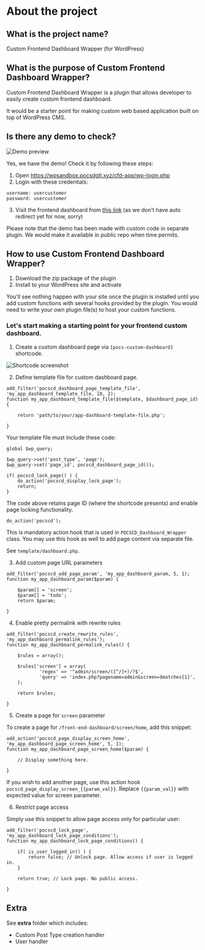 # About the project

## What is the project name?

Custom Frontend Dashboard Wrapper (for WordPress)

## What is the purpose of Custom Frontend Dashboard Wrapper? 

Custom Frontend Dashboard Wrapper is a plugin that allows developer to easily create custom frontend dashboard. 

It would be a starter point for making custom web based application built on top of WordPress CMS.

## Is there any demo to check?

![Demo preview](https://i.snipboard.io/PQziTr.jpg)

Yes, we have the demo! Check it by following these steps:

1. Open https://wpsandbox.pocsdgtl.xyz/cfd-app/wp-login.php
2. Login with these credentials:

```
username: usercustomer
password: usercustomer
```

3. Visit the frontend dashboard from [this link](https://wpsandbox.pocsdgtl.xyz/cfd-app/admin/screen/home) (as we don't have auto redirect yet for now, sorry)

Please note that the demo has been made with custom code in separate plugin. We would make it available in public repo when time permits.

## How to use Custom Frontend Dashboard Wrapper?

1. Download the zip package of the plugin
2. Install to your WordPress site and activate

You'll see nothing happen with your site once the plugin is installed until you add custom functions with several hooks provided by the plugin. You would need to write your own plugin file(s) to host your custom functions. 

### Let's start making a starting point for your frontend custom dashboard. 

1. Create a custom dashboard page via `[pocs-custom-dashboard]` shortcode. 

![Shortcode screenshot](https://i.snipboard.io/4aAVd7.jpg)

2. Define template file for custom dashboard page. 

```
add_filter('pocscd_dashboard_page_template_file', 'my_app_dashboard_template_file, 10, 2);
function my_app_dashboard_template_file($template, $dashboard_page_id) {

    return 'path/to/your/app-dashboard-template-file.php';

}
```

Your template file must include these code:

```
global $wp_query;

$wp_query->set('post_type', 'page');
$wp_query->set('page_id', pocscd_dashboard_page_id());

if( pocscd_lock_page() ) {
	do_action('pocscd_display_lock_page');
	return;
} 
```

The code above retains page ID (where the shortcode presents) and enable page locking functionality.

```
do_action('pocscd'); 
```

This is mandatory action hook that is used in `POCSCD_Dashboard_Wrapper` class. You may use this hook as well to add page content via separate file.

See `template/dashboard.php`.


3. Add custom page URL parameters

```
add_filter('pocscd_add_page_param', 'my_app_dashboard_param, 5, 1);
function my_app_dashboard_param($param) {

    $param[] = 'screen';
    $param[] = 'todo';
    return $param;

}
```

4. Enable pretty permalink with rewrite rules

```
add_filter('pocscd_create_rewrite_rules', 'my_app_dashboard_permalink_rules');
function my_app_dashboard_permalink_rules() {

    $rules = array();
    
    $rules['screen'] = array(
            'regex' => '^admin/screen/([^/]+)/?$',
            'query' => 'index.php?pagename=admin&screen=$matches[1]',                            
    );
    
    return $rules;

}
```

5. Create a page for `screen` parameter

To create a page for `/front-end-dashboard/screen/home`, add this snippet:

```
add_action('pocscd_page_display_screen_home', 'my_app_dashboard_page_screen_home', 5, 1);
function my_app_dashboard_page_screen_home($param) {

    // Display something here.

}
```

If you wish to add another page, use this action hook `pocscd_page_display_screen_{{param_val}}`. Replace `{{param_val}}` with expected value for screen parameter.

6. Restrict page access

Simply use this snippet to allow page access only for particular user:

```
add_filter('pocscd_lock_page', 'my_app_dashboard_lock_page_conditions');
function my_app_dashboard_lock_page_conditions() {

    if( is_user_logged_in() ) {
        return false; // Unlock page. Allow access if user is logged in. 
    }
    
    return true; // Lock page. No public access. 

}
```

## Extra

See **extra** folder which includes:

* Custom Post Type creation handler
* User handler